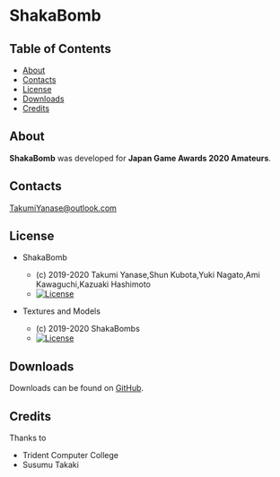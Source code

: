 # ShakaBomb

## Table of Contents

* [About](#about)
* [Contacts](#contacts)
* [License](#license)
* [Downloads](#downloads)
* [Credits](#credits)

## About

**ShakaBomb** was developed for **Japan Game Awards 2020 Amateurs**.

## Contacts

TakumiYanase@outlook.com

## License

* ShakaBomb
  - (c) 2019-2020 Takumi Yanase,Shun Kubota,Yuki Nagato,Ami Kawaguchi,Kazuaki Hashimoto
  - [![License](https://img.shields.io/badge/license-MIT-blue.svg?style=flat)](https://opensource.org/licenses/mit-license.php)
   
* Textures and Models
  - (c) 2019-2020 ShakaBombs
  - [![License](https://img.shields.io/badge/License-CC%20BY--NC--ND%204.0-yellow.svg?style=flat)](https://creativecommons.org/licenses/by-nc-nd/4.0/legalcode)

## Downloads

Downloads can be found on [GitHub](https://github.com/Trident-CESA2020/CESA2020-ShakaBomb/releases).  

## Credits

Thanks to

* Trident Computer College
* Susumu Takaki
